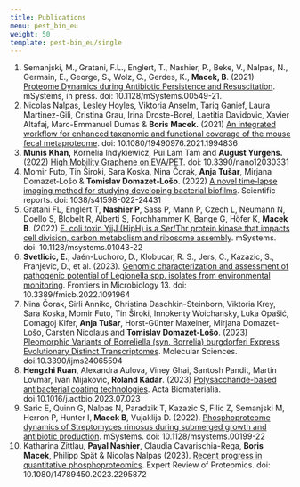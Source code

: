 ```yaml
---
title: Publications
menu: pest_bin_eu
weight: 50
template: pest-bin_eu/single
---
```

1. Semanjski, M., Gratani, F.L., Englert, T., Nashier, P., Beke, V., Nalpas, N., Germain, E., George, S., Wolz, C., Gerdes, K., **Macek, B**. (2021) [Proteome Dynamics during Antibiotic Persistence and Resuscitation](https://journals.asm.org/doi/10.1128/mSystems.00549-21). mSystems, in press. doi: 10.1128/mSystems.00549-21. 
2. Nicolas Nalpas, Lesley Hoyles, Viktoria Anselm, Tariq Ganief, Laura Martinez-Gili, Cristina Grau, Irina Droste-Borel, Laetitia Davidovic, Xavier Altafaj, Marc-Emmanuel Dumas & **Boris Macek.** (2021) [An integrated workflow for enhanced taxonomic and functional coverage of the mouse fecal metaproteome](https://www.tandfonline.com/doi/full/10.1080/19490976.2021.1994836). doi: 10.1080/19490976.2021.1994836
3. **Munis Khan,** Kornelia Indykiewicz, Pui Lam Tam and **August Yurgens.** (2022) [High Mobility Graphene on EVA/PET](https://www.mdpi.com/2079-4991/12/3/331).﻿ doi: 10.3390/nano12030331
4. Momir Futo, Tin Široki, Sara Koska, Nina Čorak, **Anja Tušar**, Mirjana Domazet‑Lošo & **Tomislav Domazet‑Lošo**. (2022) [A novel time‑lapse imaging method for studying developing bacterial biofilms](https://www.nature.com/articles/s41598-022-24431-y.epdf?sharing_token=XOM9i-GqYDTprycpm03R9tRgN0jAjWel9jnR3ZoTv0OczcKR70R8-rJSzI43ocdKhkhOFx6jzQIxVPd3jayTqXD1NBfgWgUYO4Bmxp5UAZmC8u-8FYozNvqszzOg1pIsprrEjGbut9cevPv4nGe9L2nPlblTt56YoufFgIpXBB8%3D). Scientific reports. doi: 1038/s41598-022-24431
5. Gratani FL, Englert T, **Nashier P**, Sass P, Mann P, Czech L, Neumann N, Doello S, Blobelt R, Alberti S, Forchhammer K, Bange G, Höfer K, **Macek B**. (2022) [E. coli toxin YjjJ (HipH) is a Ser/Thr protein kinase that impacts cell division, carbon metabolism and ribosome assembly](https://journals.asm.org/doi/10.1128/msystems.01043-22). mSystems. doi: 10.1128/msystems.01043-22
6. **Svetlicic, E.**, Jaén-Luchoro, D., Klobucar, R. S., Jers, C., Kazazic, S., Franjevic, D., et al. (2023). [Genomic characterization and assessment of pathogenic potential of Legionella spp. isolates from environmental monitoring](https://www.frontiersin.org/articles/10.3389/fmicb.2022.1091964/full). Frontiers in Microbiology 13. doi: 10.3389/fmicb.2022.1091964
7. Nina Čorak, Sirli Anniko, Christina Daschkin-Steinborn, Viktoria Krey, Sara Koska, Momir Futo, Tin Široki, Innokenty Woichansky, Luka Opašić, Domagoj Kifer, **Anja Tušar**, Horst-Günter Maxeiner, Mirjana Domazet-Lošo, Carsten Nicolaus and **Tomislav Domazet-Lošo**. (2023) [Pleomorphic Variants of Borreliella (syn. Borrelia) burgdorferi Express Evolutionary Distinct Transcriptomes](https://www.mdpi.com/1422-0067/24/6/5594). Molecular Sciences. doi:10.3390/ijms24065594
8. **Hengzhi Ruan**, Alexandra Aulova, Viney Ghai, Santosh Pandit, Martin Lovmar, Ivan Mijakovic, **Roland Kádár**. (2023) [Polysaccharide-based antibacterial coating technologies](https://www.sciencedirect.com/science/article/pii/S1742706123004087). Acta Biomaterialia. doi:10.1016/j.actbio.2023.07.023
9. Saric E, Quinn G, Nalpas N, Paradzik T, Kazazic S, Filic Z, Semanjski M, Herron P, Hunter I, **Macek B**, Vujaklija D. (2022). [Phosphoproteome dynamics of Streptomyces rimosus during submerged growth and antibiotic production](https://journals.asm.org/doi/10.1128/msystems.00199-22). mSystems. doi: 10.1128/msystems.00199-22
10. Katharina Zittlau, **Payal Nashier**, Claudia Cavarischia-Rega, **Boris Macek**, Philipp Spät & Nicolas Nalpas (2023). [Recent progress in quantitative phosphoproteomics](https://www.tandfonline.com/doi/full/10.1080/14789450.2023.2295872). Expert Review of Proteomics. doi: 10.1080/14789450.2023.2295872